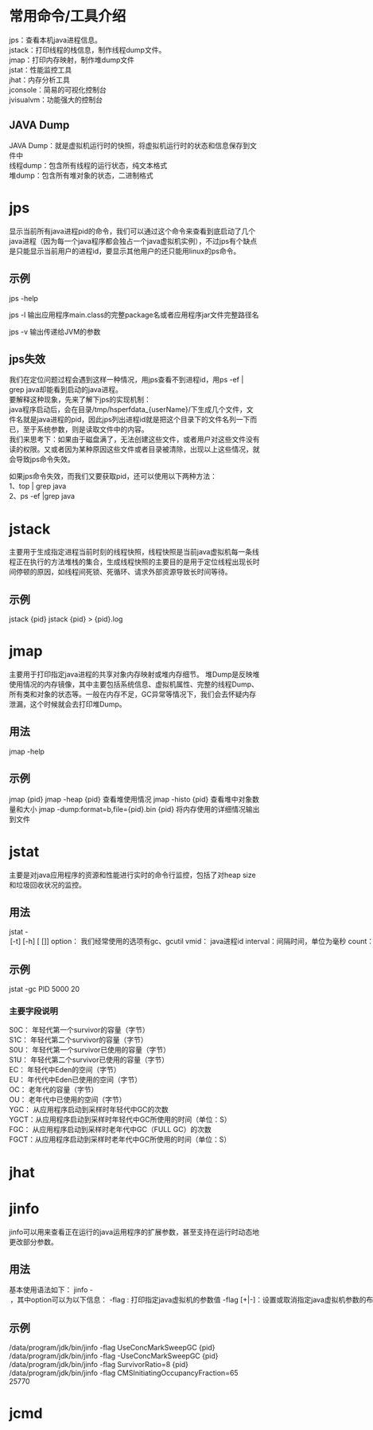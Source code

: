 # 常用命令/工具介绍
jps：查看本机java进程信息。  
jstack：打印线程的栈信息，制作线程dump文件。  
jmap：打印内存映射，制作堆dump文件  
jstat：性能监控工具  
jhat：内存分析工具  
jconsole：简易的可视化控制台  
jvisualvm：功能强大的控制台  

## JAVA Dump
JAVA Dump：就是虚拟机运行时的快照，将虚拟机运行时的状态和信息保存到文件中  
线程dump：包含所有线程的运行状态，纯文本格式  
堆dump：包含所有堆对象的状态，二进制格式  

# jps
显示当前所有java进程pid的命令，我们可以通过这个命令来查看到底启动了几个java进程（因为每一个java程序都会独占一个java虚拟机实例），不过jps有个缺点是只能显示当前用户的进程id，要显示其他用户的还只能用linux的ps命令。

## 示例
jps -help

jps -l 输出应用程序main.class的完整package名或者应用程序jar文件完整路径名

jps -v 输出传递给JVM的参数

## jps失效
我们在定位问题过程会遇到这样一种情况，用jps查看不到进程id，用ps -ef | grep java却能看到启动的java进程。  
要解释这种现象，先来了解下jps的实现机制：  
java程序启动后，会在目录/tmp/hsperfdata_{userName}/下生成几个文件，文件名就是java进程的pid，因此jps列出进程id就是把这个目录下的文件名列一下而已，至于系统参数，则是读取文件中的内容。  
我们来思考下：如果由于磁盘满了，无法创建这些文件，或者用户对这些文件没有读的权限。又或者因为某种原因这些文件或者目录被清除，出现以上这些情况，就会导致jps命令失效。

如果jps命令失效，而我们又要获取pid，还可以使用以下两种方法：  
1、top | grep java  
2、ps -ef |grep java

# jstack
主要用于生成指定进程当前时刻的线程快照，线程快照是当前java虚拟机每一条线程正在执行的方法堆栈的集合，生成线程快照的主要目的是用于定位线程出现长时间停顿的原因，如线程间死锁、死循环、请求外部资源导致长时间等待。

## 示例
jstack {pid}
jstack {pid} > {pid}.log


# jmap
主要用于打印指定java进程的共享对象内存映射或堆内存细节。
堆Dump是反映堆使用情况的内存镜像，其中主要包括系统信息、虚拟机属性、完整的线程Dump、所有类和对象的状态等。一般在内存不足，GC异常等情况下，我们会去怀疑内存泄漏，这个时候就会去打印堆Dump。
## 用法
jmap -help
## 示例
jmap {pid}
jmap -heap {pid}   查看堆使用情况
jmap -histo {pid}  查看堆中对象数量和大小
jmap -dump:format=b,file={pid}.bin {pid}  将内存使用的详细情况输出到文件


# jstat
主要是对java应用程序的资源和性能进行实时的命令行监控，包括了对heap size和垃圾回收状况的监控。
## 用法
jstat -<option> [-t] [-h<lines>] <vmid> [<interval> [<count>]]
option：  我们经常使用的选项有gc、gcutil
vmid：    java进程id
interval：间隔时间，单位为毫秒
count：   打印次数

## 示例
jstat -gc PID 5000 20
### 主要字段说明
S0C： 年轻代第一个survivor的容量（字节）  
S1C： 年轻代第二个survivor的容量（字节）  
S0U： 年轻代第一个survivor已使用的容量（字节）  
S1U： 年轻代第二个survivor已使用的容量（字节）  
EC：  年轻代中Eden的空间（字节）  
EU：  年代代中Eden已使用的空间（字节）  
OC：  老年代的容量（字节）  
OU：  老年代中已使用的空间（字节）  
YGC： 从应用程序启动到采样时年轻代中GC的次数  
YGCT：从应用程序启动到采样时年轻代中GC所使用的时间（单位：S）  
FGC： 从应用程序启动到采样时老年代中GC（FULL GC）的次数  
FGCT：从应用程序启动到采样时老年代中GC所使用的时间（单位：S）  


# jhat

# jinfo
jinfo可以用来查看正在运行的java运用程序的扩展参数，甚至支持在运行时动态地更改部分参数。
## 用法
基本使用语法如下： jinfo -<option> <pid> ，其中option可以为以下信息：
-flag <name>: 打印指定java虚拟机的参数值  
-flag [+|-]<name>：设置或取消指定java虚拟机参数的布尔值  
-flag <name>=<value>：设置指定java虚拟机的参数的值
## 示例
/data/program/jdk/bin/jinfo -flag UseConcMarkSweepGC {pid}  
/data/program/jdk/bin/jinfo -flag -UseConcMarkSweepGC {pid}  
/data/program/jdk/bin/jinfo -flag SurvivorRatio=8 {pid}
/data/program/jdk/bin/jinfo -flag CMSInitiatingOccupancyFraction=65 25770

# jcmd
